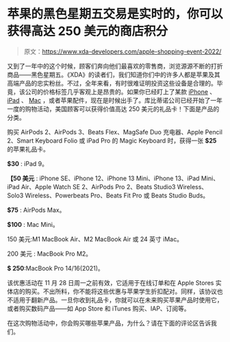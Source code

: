 # 苹果的黑色星期五交易是实时的，你可以获得高达 250 美元的商店积分

> 原文：<https://www.xda-developers.com/apple-shopping-event-2022/>

又到了一年中的这个时候，顾客们奔向他们最喜欢的零售商，浏览源源不断的打折商品——黑色星期五。《XDA》的读者们，我们知道你们中的许多人都是苹果及其高端产品的忠实粉丝。不过，全年来看，有时很难证明投资这些设备是合理的。毕竟，该公司的价格标签几乎客观上是昂贵的。如果你已经盯上了某款 [iPhone](http://xda-developers.com/best-iphone) 、 [iPad](http://xda-developers.com/best-ipad) 、 [Mac](http://xda-developers.com/best-macs) ，或者苹果配件，现在是时候出手了。库比蒂诺公司已经开始了一年一度的购物活动，美国顾客可以获得价值高达 250 美元的礼品卡！下面是产品的分类。

购买 AirPods 2、AirPods 3、Beats Flex、MagSafe Duo 充电器、Apple Pencil 2、Smart Keyboard Folio 或 iPad Pro 的 Magic Keyboard 时，获得一张 **$25** 的苹果礼品卡。

**$30** : iPad 9。

**【50 美元** : iPhone SE、iPhone 12、iPhone 13 Mini、iPhone 13、iPad Mini、iPad Air、Apple Watch SE 2、AirPods Pro 2、Beats Studio3 Wireless、Solo3 Wireless、Powerbeats Pro、Beats Fit Pro 或 Beats Studio Buds。

**$75** : AirPods Max。

**$100** : Mac Mini。

150 美元:M1 MacBook Air、M2 MacBook Air 或 24 英寸 iMac。

200 美元 : MacBook Pro M2。

**$ 250**:MacBook Pro 14/16(2021)。

该优惠活动在 11 月 28 日周一之前有效，它适用于在线订单和在 Apple Stores 实体店的购买。不出所料，你不能将这些优惠与苹果学生折扣配对。同样，该协议也不适用于翻新产品。一旦你收到礼品卡，你就可以在未来购买苹果产品时使用它，或者购买数码产品——如 App Store 和 iTunes 购买、IAP、订阅等。

在这次购物活动中，你会购买哪些苹果产品，为什么？请在下面的评论区告诉我们。
